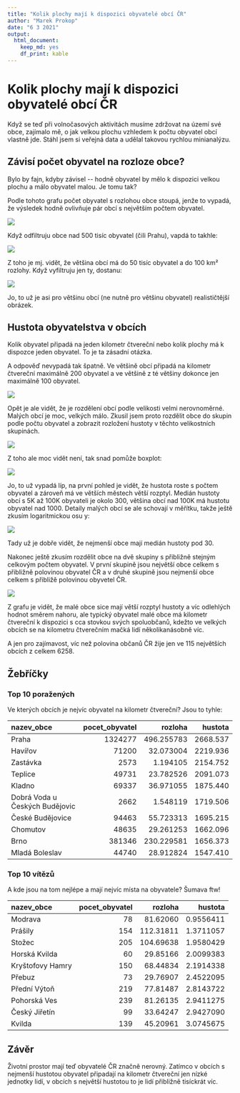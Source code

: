 ```yaml
---
title: "Kolik plochy mají k dispozici obyvatelé obcí ČR"
author: "Marek Prokop"
date: "6 3 2021"
output: 
  html_document: 
    keep_md: yes
    df_print: kable
---
```




# Kolik plochy mají k dispozici obyvatelé obcí ČR

Když se teď při volnočasových aktivitách musíme zdržovat na území své obce, zajímalo mě, o jak velkou plochu vzhledem k počtu obyvatel obcí vlastně jde. Stáhl jsem si veřejná data a udělal takovou rychlou minianalýzu.

## Závisí počet obyvatel na rozloze obce?

Bylo by fajn, kdyby závisel -- hodně obyvatel by mělo k dispozici velkou plochu a málo obyvatel malou. Je tomu tak?

Podle tohoto grafu počet obyvatel s rozlohou obce stoupá, jenže to vypadá, že výsledek hodně ovlivňuje pár obcí s největším počtem obyvatel.

![](report_files/figure-html/unnamed-chunk-1-1.png)<!-- -->

Když odfiltruju obce nad 500 tisíc obyvatel (čili Prahu), vapdá to takhle:

![](report_files/figure-html/unnamed-chunk-2-1.png)<!-- -->

Z toho je mj. vidět, že většina obcí má do 50 tisíc obyvatel a do 100 km² rozlohy. Když vyfiltruju jen ty, dostanu:

![](report_files/figure-html/unnamed-chunk-3-1.png)<!-- -->

Jo, to už je asi pro většinu obcí (ne nutně pro většinu obyvatel) realističtější obrázek.

## Hustota obyvatelstva v obcích

Kolik obyvatel připadá na jeden kilometr čtvereční nebo kolik plochy má k dispozce jeden obyvatel. To je ta zásadní otázka.

A odpověď nevypadá tak špatně. Ve většině obcí připadá na kilometr čtvereční maximálně 200 obyvatel a ve většině z té většiny dokonce jen maximálně 100 obyvatel.

![](report_files/figure-html/unnamed-chunk-4-1.png)<!-- -->

Opět je ale vidět, že je rozdělení obcí podle velikosti velmi nerovnoměrné. Malých obcí je moc, velkých málo. Zkusil jsem proto rozdělit obce do skupin podle počtu obyvatel a zobrazit rozložení hustoty v těchto velikostních skupinách.

![](report_files/figure-html/unnamed-chunk-5-1.png)<!-- -->

Z toho ale moc vidět není, tak snad pomůže boxplot:

![](report_files/figure-html/unnamed-chunk-6-1.png)<!-- -->

Jo, to už vypadá líp, na první pohled je vidět, že hustota roste s počtem obyvatel a zároveň má ve větších městech větší rozptyl. Medián hustoty obcí s 5K až 100K obyvateli je okolo 300, většina obcí nad 100K má hustotu obyvatel nad 1000. Detaily malých obcí se ale schovají v měřítku, takže ještě zkusím logaritmickou osu y:

![](report_files/figure-html/unnamed-chunk-7-1.png)<!-- -->

Tady už je dobře vidět, že nejmenší obce mají medián hustoty pod 30.

Nakonec ještě zkusím rozdělit obce na dvě skupiny s přibližně stejným celkovým počtem obyvatel. V první skupině jsou největší obce celkem s přibližně polovinou obyvatel ČR a v druhé skupině jsou nejmenší obce celkem s přibližě polovinou obyvetel ČR.

![](report_files/figure-html/unnamed-chunk-8-1.png)<!-- -->

Z grafu je vidět, že malé obce sice mají větší rozptyl hustoty a víc odlehlých hodnot směrem nahoru, ale typický obyvatel malé obce má kilometr čtvereční k dispozici s cca stovkou svých spoluobčanů, kdežto ve velkých obcích se na kilometru čtverečním mačká lidí několikanásobně víc.

A jen pro zajímavost, víc než polovina občanů ČR žije jen ve 115 největších obcích z celkem 6258.

## Žebříčky

### Top 10 poražených

Ve kterých obcích je nejvíc obyvatel na kilometr čtvereční? Jsou to tyhle:

<div class="kable-table">

|nazev_obce                     | pocet_obyvatel|    rozloha|  hustota|
|:------------------------------|--------------:|----------:|--------:|
|Praha                          |        1324277| 496.255783| 2668.537|
|Havířov                        |          71200|  32.073004| 2219.936|
|Zastávka                       |           2573|   1.194105| 2154.752|
|Teplice                        |          49731|  23.782526| 2091.073|
|Kladno                         |          69337|  36.971055| 1875.440|
|Dobrá Voda u Českých Budějovic |           2662|   1.548119| 1719.506|
|České Budějovice               |          94463|  55.723313| 1695.215|
|Chomutov                       |          48635|  29.261253| 1662.096|
|Brno                           |         381346| 230.229581| 1656.373|
|Mladá Boleslav                 |          44740|  28.912824| 1547.410|

</div>

### Top 10 vítězů

A kde jsou na tom nejlépe a mají nejvíc místa na obyvatele? Šumava ftw!

<div class="kable-table">

|nazev_obce       | pocet_obyvatel|   rozloha|   hustota|
|:----------------|--------------:|---------:|---------:|
|Modrava          |             78|  81.62060| 0.9556411|
|Prášily          |            154| 112.31811| 1.3711057|
|Stožec           |            205| 104.69638| 1.9580429|
|Horská Kvilda    |             60|  29.85166| 2.0099383|
|Kryštofovy Hamry |            150|  68.44834| 2.1914338|
|Přebuz           |             73|  29.76907| 2.4522095|
|Přední Výtoň     |            219|  77.81487| 2.8143722|
|Pohorská Ves     |            239|  81.26135| 2.9411275|
|Český Jiřetín    |             99|  33.64247| 2.9427090|
|Kvilda           |            139|  45.20961| 3.0745675|

</div>

## Závěr

Životní prostor mají teď obyvatelé ČR značně nerovný. Zatímco v obcích s nejmenší hustotou obyvatel připadají na kilometr čtvereční jen nízké jednotky lidí, v obcích s největší hustotou to je lidí přibližně tisíckrát víc.

